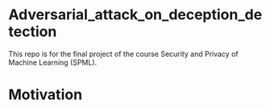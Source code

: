 # Adversarial_attack_on_deception_detection
This repo is for the final project of the course Security and Privacy of Machine Learning (SPML).

# Motivation
<!-- Recently, some papers have been exploring the use of faces and audios for deception detection. However, the adversarial attack on the face or audio features has not been studied. We design some models of the sever and attacker for verifying whether the adversarial attack exists in the deception detection task. The server model is illustrated below:
<p align="center">
<img src="https://github.com/come880412/Scene-Text-Detection-and-Recognition/blob/main/images/ViT.jpg" width=50% height=50%>
</p> -->
